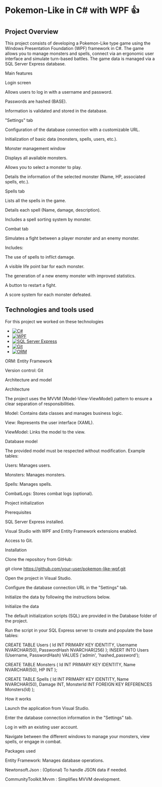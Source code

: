 # Pokemon-Like in C# with WPF 👍

## Project Overview

This project consists of developing a Pokemon-Like type game using the Windows Presentation Foundation (WPF) framework in C#. The game allows you to manage monsters and spells, connect via an ergonomic user interface and simulate turn-based battles. The game data is managed via a SQL Server Express database.

Main features

Login screen

Allows users to log in with a username and password.

Passwords are hashed (BASE).

Information is validated and stored in the database.

"Settings" tab

Configuration of the database connection with a customizable URL.

Initialization of basic data (monsters, spells, users, etc.).

Monster management window

Displays all available monsters.

Allows you to select a monster to play.

Details the information of the selected monster (Name, HP, associated spells, etc.).

Spells tab

Lists all the spells in the game.

Details each spell (Name, damage, description).

Includes a spell sorting system by monster.

Combat tab

Simulates a fight between a player monster and an enemy monster.

Includes:

The use of spells to inflict damage.

A visible life point bar for each monster.

The generation of a new enemy monster with improved statistics.

A button to restart a fight.

A score system for each monster defeated.

## Technologies and tools used

For this project we worked on these technologies
 
* [![C#][C#]][C#-url]
* [![WPF][WPF]][WPF-url]
* [![SQL Server Express][SQL Server Express]][SQL Server Express-url]
* [![Git][Git]][Git-url]
* [![ORM][ORM]][ORM-url]




ORM: Entity Framework

Version control: Git

Architecture and model

Architecture

The project uses the MVVM (Model-View-ViewModel) pattern to ensure a clear separation of responsibilities.

Model: Contains data classes and manages business logic.

View: Represents the user interface (XAML).

ViewModel: Links the model to the view.

Database model

The provided model must be respected without modification. Example tables:

Users: Manages users.

Monsters: Manages monsters.

Spells: Manages spells.

CombatLogs: Stores combat logs (optional).

Project initialization

Prerequisites

SQL Server Express installed.

Visual Studio with WPF and Entity Framework extensions enabled.

Access to Git.

Installation

Clone the repository from GitHub:

git clone https://github.com/your-user/pokemon-like-wpf.git

Open the project in Visual Studio.

Configure the database connection URL in the "Settings" tab.

Initialize the data by following the instructions below.

Initialize the data

The default initialization scripts (SQL) are provided in the Database folder of the project.

Run the script in your SQL Express server to create and populate the base tables:

CREATE TABLE Users (
Id INT PRIMARY KEY IDENTITY,
Username NVARCHAR(50),
PasswordHash NVARCHAR(256)
);
INSERT INTO Users (Username, PasswordHash) VALUES ('admin', 'hashed_password');

CREATE TABLE Monsters (
Id INT PRIMARY KEY IDENTITY,
Name NVARCHAR(50),
HP INT
);

CREATE TABLE Spells (
Id INT PRIMARY KEY IDENTITY,
Name NVARCHAR(50),
Damage INT,
MonsterId INT FOREIGN KEY REFERENCES Monsters(Id)
);

How it works

Launch the application from Visual Studio.

Enter the database connection information in the "Settings" tab.

Log in with an existing user account.

Navigate between the different windows to manage your monsters, view spells, or engage in combat.

Packages used

Entity Framework: Manages database operations.

Newtonsoft.Json : (Optional) To handle JSON data if needed.

CommunityToolkit.Mvvm : Simplifies MVVM development.


<!-- (Markdown img link) : -->
 
[C#]: https://img.shields.io/badge/C%23-grey?style=for-the-badge&logo=c-sharp
[C#-url]: https://www.w3schools.com/cs/index.php#:~:text=C%23%20(C-Sharp)%20is,apps%2C%20games%20and%20much%20more.
 
[WPF]: https://img.shields.io/badge/WPF-grey?style=for-the-badge&logo=microsoft
[WPF-url]: https://learn.microsoft.com/en-us/dotnet/desktop/wpf/overview/?view=netdesktop-9.0
 
[SQL Server Express]: https://img.shields.io/badge/SQL%20Server%20Express-grey?style=for-the-badge&logo=microsoft-sql-server&logoColor=white
[SQL Server Express-url]: https://www.microsoft.com/fr-fr/download/details.aspx?id=101064

[Git]: https://img.shields.io/badge/Git-grey?style=for-the-badge&logo=git
[Git-url]: https://git-scm.com

[ORM]: https://img.shields.io/badge/ORM-grey?style=for-the-badge&logo=database
[ORM-url]: https://learn.microsoft.com/fr-fr/ef/
 
 
[product-screenshot]: images/screenshot.png
